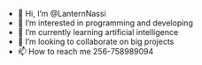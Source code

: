 - 👋 Hi, I’m @LanternNassi
- 👀 I’m interested in programming and developing
- 🌱 I’m currently learning artificial intelligence
- 💞️ I’m looking to collaborate on big projects
- 📫 How to reach me 256-758989094

<!---
LanternNassi/LanternNassi is a ✨ special ✨ repository because its `README.md` (this file) appears on your GitHub profile.
You can click the Preview link to take a look at your changes.
--->
